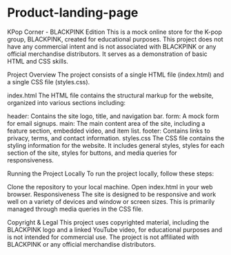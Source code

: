 # Product-landing-page
KPop Corner - BLACKPINK Edition
This is a mock online store for the K-pop group, BLACKPINK, created for educational purposes. This project does not have any commercial intent and is not associated with BLACKPINK or any official merchandise distributors. It serves as a demonstration of basic HTML and CSS skills.

Project Overview
The project consists of a single HTML file (index.html) and a single CSS file (styles.css).

index.html
The HTML file contains the structural markup for the website, organized into various sections including:

header: Contains the site logo, title, and navigation bar.
form: A mock form for email signups.
main: The main content area of the site, including a feature section, embedded video, and item list.
footer: Contains links to privacy, terms, and contact information.
styles.css
The CSS file contains the styling information for the website. It includes general styles, styles for each section of the site, styles for buttons, and media queries for responsiveness.

Running the Project Locally
To run the project locally, follow these steps:

Clone the repository to your local machine.
Open index.html in your web browser.
Responsiveness
The site is designed to be responsive and work well on a variety of devices and window or screen sizes. This is primarily managed through media queries in the CSS file.

Copyright & Legal
This project uses copyrighted material, including the BLACKPINK logo and a linked YouTube video, for educational purposes and is not intended for commercial use. The project is not affiliated with BLACKPINK or any official merchandise distributors.